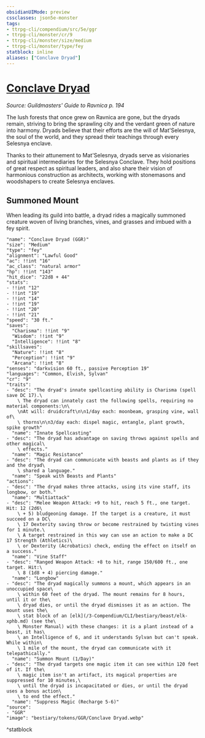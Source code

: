 ```yaml
---
obsidianUIMode: preview
cssclasses: json5e-monster
tags:
- ttrpg-cli/compendium/src/5e/ggr
- ttrpg-cli/monster/cr/9
- ttrpg-cli/monster/size/medium
- ttrpg-cli/monster/type/fey
statblock: inline
aliases: ["Conclave Dryad"]
---
```

# [Conclave Dryad](3-Compendium\CLI\bestiary\fey/conclave-dryad-ggr.md)
*Source: Guildmasters' Guide to Ravnica p. 194*  

The lush forests that once grew on Ravnica are gone, but the dryads remain, striving to bring the sprawling city and the verdant green of nature into harmony. Dryads believe that their efforts are the will of Mat'Selesnya, the soul of the world, and they spread their teachings through every Selesnya enclave.

Thanks to their attunement to Mat'Selesnya, dryads serve as visionaries and spiritual intermediaries for the Selesnya Conclave. They hold positions of great respect as spiritual leaders, and also share their vision of harmonious construction as architects, working with stonemasons and woodshapers to create Selesnya enclaves.

## Summoned Mount

When leading its guild into battle, a dryad rides a magically summoned creature woven of living branches, vines, and grasses and imbued with a fey spirit.

```statblock
"name": "Conclave Dryad (GGR)"
"size": "Medium"
"type": "fey"
"alignment": "Lawful Good"
"ac": !!int "16"
"ac_class": "natural armor"
"hp": !!int "143"
"hit_dice": "22d8 + 44"
"stats":
- !!int "12"
- !!int "19"
- !!int "14"
- !!int "19"
- !!int "20"
- !!int "21"
"speed": "30 ft."
"saves":
  "Charisma": !!int "9"
  "Wisdom": !!int "9"
  "Intelligence": !!int "8"
"skillsaves":
  "Nature": !!int "8"
  "Perception": !!int "9"
  "Arcana": !!int "8"
"senses": "darkvision 60 ft., passive Perception 19"
"languages": "Common, Elvish, Sylvan"
"cr": "9"
"traits":
- "desc": "The dryad's innate spellcasting ability is Charisma (spell save DC 17).\
    \ The dryad can innately cast the following spells, requiring no material components:\n\
    \nAt will: druidcraft\n\n1/day each: moonbeam, grasping vine, wall of\
    \ thorns\n\n3/day each: dispel magic, entangle, plant growth, spike growth"
  "name": "Innate Spellcasting"
- "desc": "The dryad has advantage on saving throws against spells and other magical\
    \ effects."
  "name": "Magic Resistance"
- "desc": "The dryad can communicate with beasts and plants as if they and the dryad\
    \ shared a language."
  "name": "Speak with Beasts and Plants"
"actions":
- "desc": "The dryad makes three attacks, using its vine staff, its longbow, or both."
  "name": "Multiattack"
- "desc": "Melee Weapon Attack: +9 to hit, reach 5 ft., one target. Hit: 12 (2d6\
    \ + 5) bludgeoning damage. If the target is a creature, it must succeed on a DC\
    \ 17 Dexterity saving throw or become restrained by twisting vines for 1 minute.\
    \ A target restrained in this way can use an action to make a DC 17 Strength (Athletics)\
    \ or Dexterity (Acrobatics) check, ending the effect on itself on a success."
  "name": "Vine Staff"
- "desc": "Ranged Weapon Attack: +8 to hit, range 150/600 ft., one target. Hit:\
    \ 8 (1d8 + 4) piercing damage."
  "name": "Longbow"
- "desc": "The dryad magically summons a mount, which appears in an unoccupied space\
    \ within 60 feet of the dryad. The mount remains for 8 hours, until it or the\
    \ dryad dies, or until the dryad dismisses it as an action. The mount uses the\
    \ stat block of an [elk](/3-Compendium/CLI/bestiary/beast/elk-xphb.md) (see the\
    \ Monster Manual) with these changes: it is a plant instead of a beast, it has\
    \ an Intelligence of 6, and it understands Sylvan but can't speak. While within\
    \ 1 mile of the mount, the dryad can communicate with it telepathically."
  "name": "Summon Mount (1/Day)"
- "desc": "The dryad targets one magic item it can see within 120 feet of it. If the\
    \ magic item isn't an artifact, its magical properties are suppressed for 10 minutes,\
    \ until the dryad is incapacitated or dies, or until the dryad uses a bonus action\
    \ to end the effect."
  "name": "Suppress Magic (Recharge 5-6)"
"source":
- "GGR"
"image": "bestiary/tokens/GGR/Conclave Dryad.webp"
```
^statblock